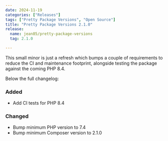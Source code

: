 ```yaml
---
date: 2024-11-19
categories: ["Releases"]
tags: ["Pretty Package Versions", "Open Source"]
title: "Pretty Package Versions 2.1.0"
release:
  name: jean85/pretty-package-versions
  tag: 2.1.0

---
```

This small minor is just a refresh which bumps a couple of requirements to reduce the CI and maintenance footprint, alongside testing the package against the coming PHP 8.4.
<!--more-->
Below the full changelog:

### Added
* Add CI tests for PHP 8.4
### Changed
* Bump minimum PHP version to 7.4
* Bump minimum Composer version to 2.1.0
